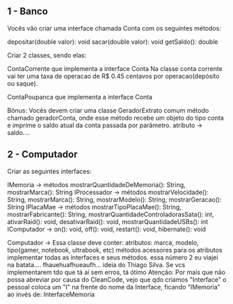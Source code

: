 ## 1 - Banco  

Vocês vão criar uma interface chamada Conta com os seguintes métodos:

depositar(double valor): void
sacar(double valor): void
getSaldo(): double

Criar 2 classes, sendo elas:

ContaCorrente que implementa a interface Conta
Na classe conta corrente vai ter uma taxa de operacao de R$ 0.45 centavos por operacao(depósito ou saque).

ContaPoupanca que implementa a interface Conta

Bônus: Vocês devem criar uma classe GeradorExtrato comum método chamado geradorConta, onde esse método recebe um objeto do tipo conta
e imprime o saldo atual da conta passada por parâmetro.
atributo -> saldo....

## 2 - Computador 
Criar as seguintes interfaces:

IMemoria -> métodos mostrarQuantidadeDeMemoria(): String,  mostrarMarca(): String
IProcessador -> métodos mostrarVelocidade(): String, mostrarMarca(): String, mostrarModelo(): String, mostrarGeracao(): String
IPlacaMae -> métodos mostrarTipoPlacaMae(): String, mostrarFabricante(): String, mostrarQuantidadeControladorasSata(): int, 
ativarRaid(): void, desativarRaid(): void, mostrarQuantidadeUSBs(): int
IComputador -> on(): void, off(): void, restart(): void, hibernate(): void 

Computador -> Essa classe deve conter:
atributos: marca, modelo, tipo(gamer, notebook, ultrabook, etc)
métodos acessores para os atributos
implementar todas as interfaces e seus métodos.
essa número 2 eu viajei na batata.... fhauehuafhueaufh... ideia do Thiago Silva.
Se vcs implementarem tdo que tá aí sem erros, tá ótimo
Atenção: Por mais que não possa abreviar por causa do CleanCode, vejo que qdo criamos "Interface" o pessoal coloca um "I" na frente do nome da Interface, ficando  "IMemoria" ao invés de: InterfaceMemoria